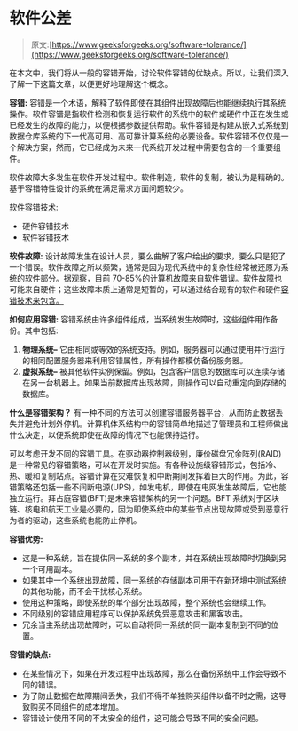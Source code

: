 # 软件公差

> 原文:[https://www.geeksforgeeks.org/software-tolerance/](https://www.geeksforgeeks.org/software-tolerance/)

在本文中，我们将从一般的容错开始，讨论软件容错的优缺点。所以，让我们深入了解一下这篇文章，以便更好地理解这个概念。

**容错:**
容错是一个术语，解释了软件即使在其组件出现故障后也能继续执行其系统操作。软件容错是指软件检测和恢复运行软件的系统中的软件或硬件中正在发生或已经发生的故障的能力，以便根据参数提供帮助。软件容错是构建从嵌入式系统到数据仓库系统的下一代高可用、高可靠计算系统的必要设备。软件容错不仅仅是一个解决方案，然而，它已经成为未来一代系统开发过程中需要包含的一个重要组件。

软件故障大多发生在软件开发过程中。软件制造，软件的复制，被认为是精确的。基于容错特性设计的系统在满足需求方面问题较少。

[软件容错技术](https://www.geeksforgeeks.org/fault-tolerance-techniques-in-computer-system/):

*   硬件容错技术
*   软件容错技术

**软件故障:**
设计故障发生在设计人员，要么曲解了客户给出的要求，要么只是犯了一个错误。软件故障之所以频繁，通常是因为现代系统中的复杂性经常被还原为系统的软件部分。据观察，目前 70-85%的计算机故障来自软件错误。软件故障也可能来自硬件；这些故障本质上通常是短暂的，可以通过结合现有的软件和硬件[容错技术来包含。](https://www.geeksforgeeks.org/basic-fault-tolerant-software-techniques/)

**如何应用容错:**
容错系统由许多组件组成，当系统发生故障时，这些组件用作备份。其中包括:

1.  **物理系统–**
    它由相同或等效的系统支持。例如，服务器可以通过使用并行运行的相同配置服务器来利用容错属性，所有操作都模仿备份服务器。
2.  **虚拟系统–**
    被其他软件实例保留。例如，包含客户信息的数据库可以连续存储在另一台机器上。如果当前数据库出现故障，则操作可以自动重定向到存储的数据库。

**什么是容错架构？**
有一种不同的方法可以创建容错服务器平台，从而防止数据丢失并避免计划外停机。计算机体系结构中的容错简单地描述了管理员和工程师做出什么决定，以便系统即使在故障的情况下也能保持运行。

可以考虑开发不同的容错工具。在驱动器控制器级别，廉价磁盘冗余阵列(RAID)是一种常见的容错策略，可以在开发时实施。有各种设施级容错形式，包括冷、热、暖和复制站点。容错计算在灾难恢复和中断期间发挥着巨大的作用。为此，容错策略还包括一些不间断电源(UPS)，如发电机，即使在电网发生故障后，它也能独立运行。拜占庭容错(BFT)是未来容错架构的另一个问题。BFT 系统对于区块链、核电和航天工业是必要的，因为即使系统中的某些节点出现故障或受到恶意行为者的驱动，这些系统也能防止停机。

**容错优势:**

*   这是一种系统，旨在提供同一系统的多个副本，并在系统出现故障时切换到另一个可用副本。
*   如果其中一个系统出现故障，同一系统的存储副本可用于在新环境中测试系统的其他功能，而不会干扰核心系统。
*   使用这种策略，即使系统的单个部分出现故障，整个系统也会继续工作。
*   不同级别的容错应用程序可以保护系统免受恶意攻击和黑客攻击。
*   冗余当主系统出现故障时，可以自动将同一系统的同一副本复制到不同的位置。

**容错的缺点:**

*   在某些情况下，如果在开发过程中出现故障，那么在备份系统中工作会导致不同的错误。
*   为了防止数据在故障期间丢失，我们不得不单独购买组件以备不时之需，这导致购买不同组件的成本增加。
*   容错设计使用不同的不太安全的组件，这可能会导致不同的安全问题。